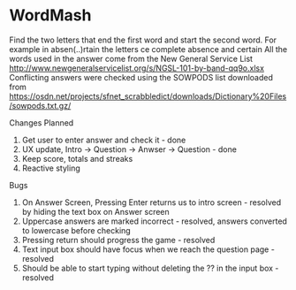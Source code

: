 # WordMash
Find the two letters that end the first word and start the second word. For example in absen(..)rtain the letters ce complete absence and certain
All the words used in the answer come from the New General Service List 
http://www.newgeneralservicelist.org/s/NGSL-101-by-band-qq9o.xlsx
Conflicting answers were checked using the SOWPODS list downloaded from
https://osdn.net/projects/sfnet_scrabbledict/downloads/Dictionary%20Files/sowpods.txt.gz/

Changes Planned
1)  Get user to enter answer and check it - done
2)  UX update, Intro -> Question -> Anwser -> Question - done
3)  Keep score, totals and streaks
4)  Reactive styling

Bugs
1) On Answer Screen, Pressing Enter returns us to intro screen - resolved by hiding the text box on Answer screen
2) Uppercase answers are marked incorrect - resolved, answers converted to lowercase before checking
3) Pressing return should progress the game - resolved
4)	Text input box should have focus when we reach the question page - resolved
5) Should be able to start typing without deleting the ?? in the input box - resolved
